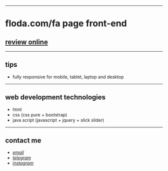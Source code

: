 
---

# floda.com/fa page front-end
## [review online](https://arvancloud.netlify.app/)

---
## tips

* fully responsive for mobile, tablet, laptop and desktop
---
## web development technologies
* html 
* css (css pure + bootstrap)
* java script (javascript + jquery + slick slider)
---
## contact me
* *[email](mailto:051.mhmdzynaly977@gmail.com)*
* *[telegram](https://t.me/zeynali2003/)*
* *[instagram](https://instagram.com/zeynali2003/)*


